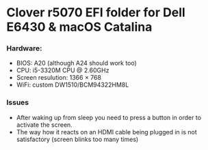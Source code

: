 # Clover r5070 EFI folder for Dell E6430 & macOS Catalina

### Hardware:

- BIOS: A20 (although A24 should work too)
- CPU: i5-3320M CPU @ 2.60GHz
- Screen resulution: 1366 × 768
- WiFi: custom DW1510/BCM94322HM8L


### Issues
- After waking up from sleep you need to press a button in order to activate the screen.
- The way how it reacts on an HDMI cable being plugged in is not satisfactory (screen blinks too many times)
